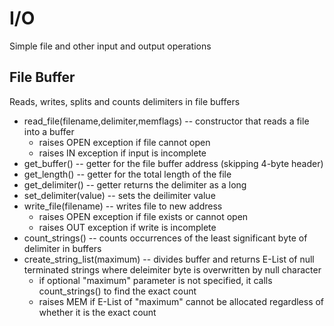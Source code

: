 # I/O
Simple file and other input and output operations

## File Buffer
Reads, writes, splits and counts delimiters in file buffers

* read_file(filename,delimiter,memflags) -- constructor that reads a file into a buffer
  * raises OPEN exception if file cannot open
  * raises IN exception if input is incomplete
* get_buffer() -- getter for the file buffer address (skipping 4-byte header)
* get_length() -- getter for the total length of the file
* get_delimiter() -- getter returns the delimiter as a long
* set_delimiter(value) -- sets the deilimiter value
* write_file(filename) -- writes file to new address
  * raises OPEN exception if file exists or cannot open
  * raises OUT exception if write is incomplete
* count_strings() -- counts occurrences of the least significant byte of delimiter in buffers
* create_string_list(maximum) -- divides buffer and returns E-List of null terminated strings where deleimiter byte is overwritten by null character
  * if optional "maximum" parameter is not specified, it calls count_strings() to find the exact count
  * raises MEM if E-List of "maximum" cannot be allocated regardless of whether it is the exact count
